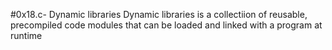 #0x18.c- Dynamic libraries
Dynamic libraries is a collectiion of reusable, precompiled code modules that can be loaded and linked with a program at runtime
